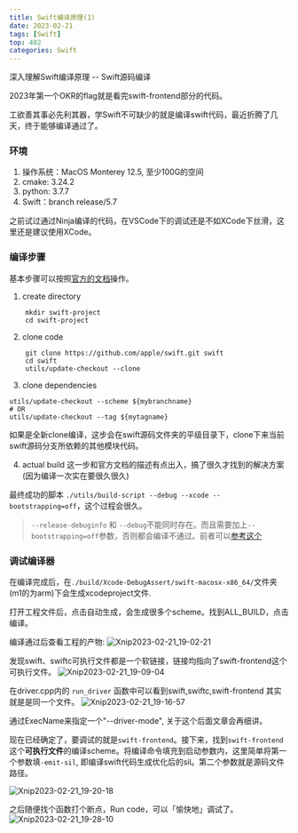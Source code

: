 ```yaml
---
title: Swift编译原理(1)
date: 2023-02-21
tags: [Swift]
top: 402
categories: Swift
---
```


深入理解Swift编译原理 -- Swift源码编译

<!-- more -->

2023年第一个OKR的flag就是看完swift-frontend部分的代码。

工欲善其事必先利其器，学Swift不可缺少的就是编译swift代码，最近折腾了几天，终于能够编译通过了。

### 环境
1. 操作系统：MacOS Monterey 12.5, 至少100G的空间
2. cmake: 3.24.2
3. python: 3.7.7
4. Swift：branch release/5.7

之前试过通过Ninja编译的代码，在VSCode下的调试还是不如XCode下丝滑，这里还是建议使用XCode。

### 编译步骤

基本步骤可以按照[官方的文档](https://github.com/apple/swift/blob/main/docs/HowToGuides/GettingStarted.md)操作。

1. create directory
```
    mkdir swift-project
    cd swift-project
```

2. clone code
```
    git clone https://github.com/apple/swift.git swift
    cd swift
    utils/update-checkout --clone
```

3. clone dependencies
```
utils/update-checkout --scheme ${mybranchname}
# OR
utils/update-checkout --tag ${mytagname}
```
如果是全新clone编译，这步会在swift源码文件夹的平级目录下，clone下来当前swift源码分支所依赖的其他模块代码。

4. actual build
这一步和官方文档的描述有点出入，搞了很久才找到的解决方案(因为编译一次实在要很久很久)

最终成功的脚本 `./utils/build-script --debug --xcode --bootstrapping=off`，这个过程会很久。

> `--release-debuginfo` 和 `--debug`不能同时存在。而且需要加上`--bootstrapping=off`参数，否则都会编译不通过。前者可以[参考这个](https://forums.swift.org/t/problems-with-build-script-building-compiler-with-xcode/53477/6)

### 调试编译器
在编译完成后，在`./build/Xcode-DebugAssert/swift-macosx-x86_64/`文件夹(m1的为arm)下会生成xcodeproject文件.

打开工程文件后，点击自动生成，会生成很多个scheme。找到ALL_BUILD，点击编译。

编译通过后查看工程的产物:
![Xnip2023-02-21_19-02-21](Xnip2023-02-21_19-02-21.jpg)

发现swift、swiftc可执行文件都是一个软链接，链接均指向了swift-frontend这个可执行文件。
![Xnip2023-02-21_19-09-04](Xnip2023-02-21_19-09-04.jpg)

在driver.cpp内的 `run_driver` 函数中可以看到swift,swiftc,swift-frontend 其实就是是同一个文件。
![Xnip2023-02-21_19-16-57](Xnip2023-02-21_19-16-57.jpg)

通过ExecName来指定一个"--driver-mode", 关于这个后面文章会再细讲。

现在已经确定了，要调试的就是`swift-frontend`。接下来，找到`swift-frontend`这个**可执行文件**的编译scheme。将编译命令填充到启动参数内，这里简单将第一个参数填`-emit-sil`, 即编译swift代码生成优化后的sil。第二个参数就是源码文件路径。

![Xnip2023-02-21_19-20-18](Xnip2023-02-21_19-20-18.jpg)

之后随便找个函数打个断点，Run code，可以「愉快地」调试了。
![Xnip2023-02-21_19-28-10](Xnip2023-02-21_19-28-10.jpg)


